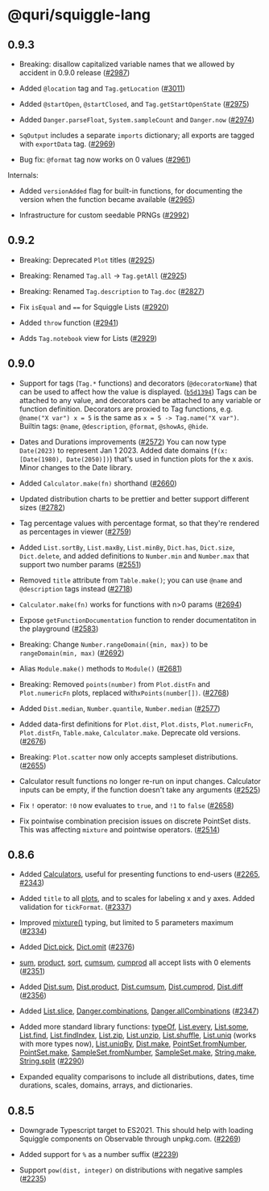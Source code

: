 # @quri/squiggle-lang

## 0.9.3

- Breaking: disallow capitalized variable names that we allowed by accident in 0.9.0 release ([#2987](https://github.com/quantified-uncertainty/squiggle/pull/2987))

- Added `@location` tag and `Tag.getLocation` ([#3011](https://github.com/quantified-uncertainty/squiggle/pull/3011))

- Added `@startOpen`, `@startClosed`, and `Tag.getStartOpenState` ([#2975](https://github.com/quantified-uncertainty/squiggle/pull/2975))

- Added `Danger.parseFloat`, `System.sampleCount` and `Danger.now` ([#2974](https://github.com/quantified-uncertainty/squiggle/pull/2974))

- `SqOutput` includes a separate `imports` dictionary; all exports are tagged with `exportData` tag. ([#2969](https://github.com/quantified-uncertainty/squiggle/pull/2969))

- Bug fix: `@format` tag now works on 0 values ([#2961](https://github.com/quantified-uncertainty/squiggle/pull/2961))

Internals:

- Added `versionAdded` flag for built-in functions, for documenting the version when the function became available ([#2965](https://github.com/quantified-uncertainty/squiggle/pull/2965))

- Infrastructure for custom seedable PRNGs ([#2992](https://github.com/quantified-uncertainty/squiggle/pull/2992))

## 0.9.2

- Breaking: Deprecated `Plot` titles ([#2925](https://github.com/quantified-uncertainty/squiggle/pull/2925))

- Breaking: Renamed `Tag.all` -> `Tag.getAll` ([#2925](https://github.com/quantified-uncertainty/squiggle/pull/2925))

- Breaking: Renamed `Tag.description` to `Tag.doc` ([#2827](https://github.com/quantified-uncertainty/squiggle/pull/2827))

- Fix `isEqual` and `==` for Squiggle Lists ([#2920](https://github.com/quantified-uncertainty/squiggle/pull/2920))

- Added `throw` function ([#2941](https://github.com/quantified-uncertainty/squiggle/pull/2941))

- Adds `Tag.notebook` view for Lists ([#2929](https://github.com/quantified-uncertainty/squiggle/pull/2929))

## 0.9.0

- Support for tags (`Tag.*` functions) and decorators (`@decoratorName`) that can be used to affect how the value is displayed. ([`b5d1394`](https://github.com/quantified-uncertainty/squiggle/commit/b5d139465c72a742b0ac319068d4acc1d7ab0e4d))
  Tags can be attached to any value, and decorators can be attached to any variable or function definition.
  Decorators are proxied to Tag functions, e.g. `@name("X var") x = 5` is the same as `x = 5 -> Tag.name("X var")`.
  Builtin tags: `@name`, `@description`, `@format`, `@showAs`, `@hide`.

* Dates and Durations improvements ([#2572](https://github.com/quantified-uncertainty/squiggle/pull/2572))
  You can now type `Date(2023)` to represent Jan 1 2023.
  Added date domains (`f(x: [Date(1980), Date(2050)])`) that's used in function plots for the x axis.
  Minor changes to the Date library.

* Added `Calculator.make(fn)` shorthand ([#2660](https://github.com/quantified-uncertainty/squiggle/pull/2660))

* Updated distribution charts to be prettier and better support different sizes ([#2782](https://github.com/quantified-uncertainty/squiggle/pull/2782))

* Tag percentage values with percentage format, so that they're rendered as percentages in viewer ([#2759](https://github.com/quantified-uncertainty/squiggle/pull/2759))

* Added `List.sortBy`, `List.maxBy`, `List.minBy`, `Dict.has`, `Dict.size`, `Dict.delete`, and added definitions to `Number.min` and `Number.max` that support two number params ([#2551](https://github.com/quantified-uncertainty/squiggle/pull/2551))

* Removed `title` attribute from `Table.make()`; you can use `@name` and `@description` tags instead ([#2718](https://github.com/quantified-uncertainty/squiggle/pull/2718))

* `Calculator.make(fn)` works for functions with n>0 params ([#2694](https://github.com/quantified-uncertainty/squiggle/pull/2694))

* Expose `getFunctionDocumentation` function to render documentatiton in the playground ([#2583](https://github.com/quantified-uncertainty/squiggle/pull/2583))

* Breaking: Change `Number.rangeDomain({min, max})` to be `rangeDomain(min, max)` ([#2692](https://github.com/quantified-uncertainty/squiggle/pull/2692))

* Alias `Module.make()` methods to `Module()` ([#2681](https://github.com/quantified-uncertainty/squiggle/pull/2681))

* Breaking: Removed `points(number)` from `Plot.distFn` and `Plot.numericFn` plots, replaced with`xPoints(number[])`. ([#2768](https://github.com/quantified-uncertainty/squiggle/pull/2768))

* Added `Dist.median`, `Number.quantile`, `Number.median` ([#2577](https://github.com/quantified-uncertainty/squiggle/pull/2577))

* Added data-first definitions for `Plot.dist`, `Plot.dists`, `Plot.numericFn`, `Plot.distFn`, `Table.make`, `Calculator.make`. Deprecate old versions. ([#2676](https://github.com/quantified-uncertainty/squiggle/pull/2676))

* Breaking: `Plot.scatter` now only accepts sampleset distributions. ([#2655](https://github.com/quantified-uncertainty/squiggle/pull/2655))

* Calculator result functions no longer re-run on input changes. Calculator inputs can be empty, if the function doesn't take any arguments ([#2525](https://github.com/quantified-uncertainty/squiggle/pull/2525))

* Fix `!` operator: `!0` now evaluates to `true`, and `!1` to `false` ([#2658](https://github.com/quantified-uncertainty/squiggle/pull/2658))

* Fix pointwise combination precision issues on discrete PointSet dists. This was affecting `mixture` and pointwise operators. ([#2514](https://github.com/quantified-uncertainty/squiggle/pull/2514))

## 0.8.6

- Added [Calculators](https://www.squiggle-language.com/docs/Api/Calculator), useful for presenting functions to end-users ([#2265](https://github.com/quantified-uncertainty/squiggle/pull/2265), [#2343](https://github.com/quantified-uncertainty/squiggle/pull/2343))

- Added `title` to all [plots](https://www.squiggle-language.com/docs/Api/Plot), and to scales for labeling x and y axes. Added validation for `tickFormat`. ([#2337](https://github.com/quantified-uncertainty/squiggle/pull/2337))

- Improved [mixture()](https://www.squiggle-language.com/docs/Api/Dist#mixture) typing, but limited to 5 parameters maximum ([#2334](https://github.com/quantified-uncertainty/squiggle/pull/2334))

- Added [Dict.pick](https://www.squiggle-language.com/docs/Api/Dictionary#pick), [Dict.omit](https://www.squiggle-language.com/docs/Api/Dictionary#omit) ([#2376](https://github.com/quantified-uncertainty/squiggle/pull/2376))

- [sum](https://www.squiggle-language.com/docs/Api/Number#sum), [product](https://www.squiggle-language.com/docs/Api/Number#product), [sort](https://www.squiggle-language.com/docs/Api/Number#sort), [cumsum](https://www.squiggle-language.com/docs/Api/Number#cumulative-sum), [cumprod](https://www.squiggle-language.com/docs/Api/Number#cumulative-product) all accept lists with 0 elements ([#2351](https://github.com/quantified-uncertainty/squiggle/pull/2351))

- Added [Dist.sum](https://www.squiggle-language.com/docs/Api/Dist#sum), [Dist.product](https://www.squiggle-language.com/docs/Api/Dist#product), [Dist.cumsum](https://www.squiggle-language.com/docs/Api/Dist#cumulative-sum), [Dist.cumprod](https://www.squiggle-language.com/docs/Api/Dist#cumulative-product), [Dist.diff](https://www.squiggle-language.com/docs/Api/Dist#diff) ([#2356](https://github.com/quantified-uncertainty/squiggle/pull/2356))

- Added [List.slice](https://www.squiggle-language.com/docs/Api/List#slice), [Danger.combinations](https://www.squiggle-language.com/docs/Api/Danger#combinations), [Danger.allCombinations](https://www.squiggle-language.com/docs/Api/Danger#allcombinations) ([#2347](https://github.com/quantified-uncertainty/squiggle/pull/2347))

- Added more standard library functions: [typeOf](https://www.squiggle-language.com/docs/Api/Builtin#typeof), [List.every](https://www.squiggle-language.com/docs/Api/List#every), [List.some](https://www.squiggle-language.com/docs/Api/List#some), [List.find](https://www.squiggle-language.com/docs/Api/List#find), [List.findIndex](https://www.squiggle-language.com/docs/Api/List#findindex), [List.zip](https://www.squiggle-language.com/docs/Api/List#zip), [List.unzip](https://www.squiggle-language.com/docs/Api/List#unzip), [List.shuffle](https://www.squiggle-language.com/docs/Api/List#shuffle), [List.uniq](https://www.squiggle-language.com/docs/Api/List#uniq) (works with more types now), [List.uniqBy](https://www.squiggle-language.com/docs/Api/List#uniqby), [Dist.make](https://www.squiggle-language.com/docs/Api/Dist#make), [PointSet.fromNumber](https://www.squiggle-language.com/docs/Api/DistPointSet#fromnumber), [PointSet.make](https://www.squiggle-language.com/docs/Api/DistPointSet#make), [SampleSet.fromNumber](https://www.squiggle-language.com/docs/Api/DistSampleSet#fromnumber), [SampleSet.make](https://www.squiggle-language.com/docs/Api/DistSampleSet#make), [String.make](https://www.squiggle-language.com/docs/Api/String#make), [String.split](https://www.squiggle-language.com/docs/Api/String#split) ([#2290](https://github.com/quantified-uncertainty/squiggle/pull/2290))

- Expanded equality comparisons to include all distributions, dates, time durations, scales, domains, arrays, and dictionaries.

## 0.8.5

- Downgrade Typescript target to ES2021. This should help with loading Squiggle components on Observable through unpkg.com. ([#2269](https://github.com/quantified-uncertainty/squiggle/pull/2269))

- Added support for `%` as a number suffix ([#2239](https://github.com/quantified-uncertainty/squiggle/pull/2239))

- Support `pow(dist, integer)` on distributions with negative samples ([#2235](https://github.com/quantified-uncertainty/squiggle/pull/2235))
